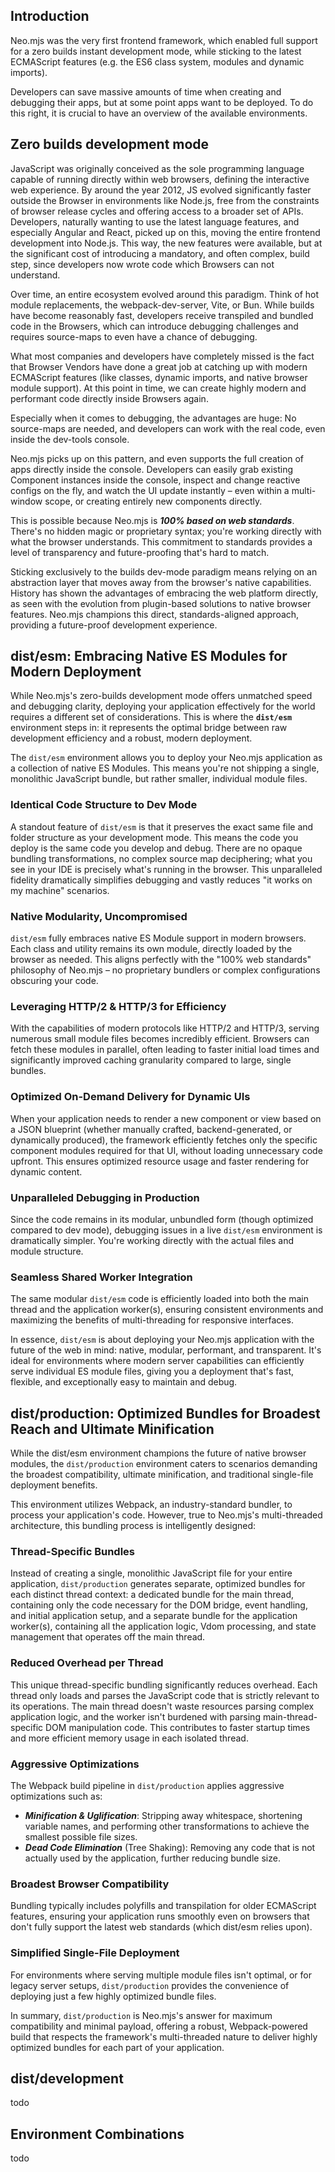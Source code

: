 ## Introduction

Neo.mjs was the very first frontend framework, which enabled full support for a zero builds instant development mode,
while sticking to the latest ECMAScript features (e.g. the ES6 class system, modules and dynamic imports).

Developers can save massive amounts of time when creating and debugging their apps, but at some point apps want to be
deployed. To do this right, it is crucial to have an overview of the available environments.

## Zero builds development mode

JavaScript was originally conceived as the sole programming language capable of running directly within web browsers,
defining the interactive web experience. By around the year 2012, JS evolved significantly faster outside the Browser in
environments like Node.js, free from the constraints of browser release cycles and offering access to a broader set of APIs.
Developers, naturally wanting to use the latest language features, and especially Angular and React, picked up on this,
moving the entire frontend development into Node.js. This way, the new features were available, but at the significant
cost of introducing a mandatory, and often complex, build step, since developers now wrote code which Browsers can not
understand.

Over time, an entire ecosystem evolved around this paradigm. Think of hot module replacements, the webpack-dev-server,
Vite, or Bun. While builds have become reasonably fast, developers receive transpiled and bundled code in the Browsers,
which can introduce debugging challenges and requires source-maps to even have a chance of debugging.

What most companies and developers have completely missed is the fact that Browser Vendors have done a great job at
catching up with modern ECMAScript features (like classes, dynamic imports, and native browser module support).
At this point in time, we can create highly modern and performant code directly inside Browsers again.

Especially when it comes to debugging, the advantages are huge: No source-maps are needed, and developers can work with
the real code, even inside the dev-tools console.

Neo.mjs picks up on this pattern, and even supports the full creation of apps directly inside the console. Developers can
easily grab existing Component instances inside the console, inspect and change reactive configs on the fly, and watch
the UI update instantly – even within a multi-window scope, or creating entirely new components directly.

This is possible because Neo.mjs is ***100% based on web standards***. There's no hidden magic or proprietary syntax;
you're working directly with what the browser understands. This commitment to standards provides a level of transparency
and future-proofing that's hard to match.

Sticking exclusively to the builds dev-mode paradigm means relying on an abstraction layer that moves away from the
browser's native capabilities. History has shown the advantages of embracing the web platform directly, as seen with the
evolution from plugin-based solutions to native browser features. Neo.mjs champions this direct, standards-aligned
approach, providing a future-proof development experience.

## dist/esm: Embracing Native ES Modules for Modern Deployment

While Neo.mjs's zero-builds development mode offers unmatched speed and debugging clarity, deploying your application
effectively for the world requires a different set of considerations. This is where the **`dist/esm`** environment steps in:
it represents the optimal bridge between raw development efficiency and a robust, modern deployment.

The `dist/esm` environment allows you to deploy your Neo.mjs application as a collection of native ES Modules.
This means you're not shipping a single, monolithic JavaScript bundle, but rather smaller, individual module files.

### Identical Code Structure to Dev Mode

A standout feature of `dist/esm` is that it preserves the exact same file and folder structure as your development mode.
This means the code you deploy is the same code you develop and debug. There are no opaque bundling transformations, no complex source map deciphering; what you see in your IDE is precisely what's running in the browser. This unparalleled fidelity dramatically simplifies debugging and vastly reduces "it works on my machine" scenarios.

### Native Modularity, Uncompromised

`dist/esm` fully embraces native ES Module support in modern browsers. Each class and utility remains its own module,
directly loaded by the browser as needed. This aligns perfectly with the "100% web standards" philosophy of Neo.mjs – no
proprietary bundlers or complex configurations obscuring your code.

### Leveraging HTTP/2 & HTTP/3 for Efficiency

With the capabilities of modern protocols like HTTP/2 and HTTP/3, serving numerous small module files becomes incredibly
efficient. Browsers can fetch these modules in parallel, often leading to faster initial load times and significantly
improved caching granularity compared to large, single bundles.

### Optimized On-Demand Delivery for Dynamic UIs

When your application needs to render a new component or view based on a JSON blueprint (whether manually crafted,
backend-generated, or dynamically produced), the framework efficiently fetches only the specific component modules
required for that UI, without loading unnecessary code upfront. This ensures optimized resource usage and faster
rendering for dynamic content.

### Unparalleled Debugging in Production

Since the code remains in its modular, unbundled form (though optimized compared to dev mode), debugging issues in a
live `dist/esm` environment is dramatically simpler. You're working directly with the actual files and module structure.

### Seamless Shared Worker Integration

The same modular `dist/esm` code is efficiently loaded into both the main thread and the application worker(s), ensuring
consistent environments and maximizing the benefits of multi-threading for responsive interfaces.

In essence, `dist/esm` is about deploying your Neo.mjs application with the future of the web in mind: native, modular,
performant, and transparent. It's ideal for environments where modern server capabilities can efficiently serve
individual ES module files, giving you a deployment that's fast, flexible, and exceptionally easy to maintain and debug.

## dist/production: Optimized Bundles for Broadest Reach and Ultimate Minification

While the dist/esm environment champions the future of native browser modules, the `dist/production` environment caters
to scenarios demanding the broadest compatibility, ultimate minification, and traditional single-file deployment benefits.

This environment utilizes Webpack, an industry-standard bundler, to process your application's code. However, true to
Neo.mjs's multi-threaded architecture, this bundling process is intelligently designed:

### Thread-Specific Bundles

Instead of creating a single, monolithic JavaScript file for your entire application, `dist/production` generates separate,
optimized bundles for each distinct thread context: a dedicated bundle for the main thread, containing only the code
necessary for the DOM bridge, event handling, and initial application setup, and a separate bundle for the application
worker(s), containing all the application logic, Vdom processing, and state management that operates off the main thread.

### Reduced Overhead per Thread

This unique thread-specific bundling significantly reduces overhead. Each thread only loads and parses the JavaScript
code that is strictly relevant to its operations. The main thread doesn't waste resources parsing complex application
logic, and the worker isn't burdened with parsing main-thread-specific DOM manipulation code. This contributes to
faster startup times and more efficient memory usage in each isolated thread.

### Aggressive Optimizations

The Webpack build pipeline in `dist/production` applies aggressive optimizations such as:

* ***Minification & Uglification***: Stripping away whitespace, shortening variable names, and performing other
  transformations to achieve the smallest possible file sizes.
* ***Dead Code Elimination*** (Tree Shaking): Removing any code that is not actually used by the application, further
  reducing bundle size.

### Broadest Browser Compatibility

Bundling typically includes polyfills and transpilation for older ECMAScript features, ensuring your application runs
smoothly even on browsers that don't fully support the latest web standards (which dist/esm relies upon).

### Simplified Single-File Deployment
For environments where serving multiple module files isn't optimal, or for legacy server setups, `dist/production`
provides the convenience of deploying just a few highly optimized bundle files.

In summary, `dist/production` is Neo.mjs's answer for maximum compatibility and minimal payload, offering a robust,
Webpack-powered build that respects the framework's multi-threaded nature to deliver highly optimized bundles for each
part of your application.

## dist/development

todo

## Environment Combinations

todo
